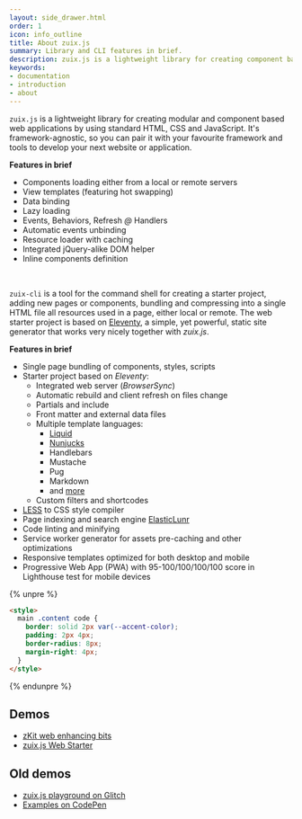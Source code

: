 ```yaml
---
layout: side_drawer.html
order: 1
icon: info_outline
title: About zuix.js
summary: Library and CLI features in brief.
description: zuix.js is a lightweight library for creating component based web applications by using standard HTML, CSS and JavaScript.
keywords:
- documentation
- introduction
- about
---
```


`zuix.js` is a lightweight library for creating modular and component based web applications
by using standard HTML, CSS and JavaScript.
It's framework-agnostic, so you can pair it with your favourite framework and tools
to develop your next website or application.

**Features in brief**
- Components loading either from a local or remote servers
- View templates (featuring hot swapping)
- Data binding
- Lazy loading
- Events, Behaviors, Refresh *@* Handlers
- Automatic events unbinding
- Resource loader with caching
- Integrated jQuery-alike DOM helper
- Inline components definition


&nbsp;

`zuix-cli` is a tool for the command shell for creating a starter project, adding new pages or components,
bundling and compressing into a single HTML file all resources used in a page, either local or remote.
The web starter project is based on [Eleventy](https://11ty.dev/), a simple, yet powerful, static site generator
that works very nicely together with *zuix.js*.

**Features in brief**

- Single page bundling of components, styles, scripts
- Starter project based on *Eleventy*:
  * Integrated web server (*BrowserSync*)
  * Automatic rebuild and client refresh on files change
  * Partials and include
  * Front matter and external data files
  * Multiple template languages:
    - [Liquid](https://shopify.github.io/liquid/basics/introduction/)
    - [Nunjucks](https://mozilla.github.io/nunjucks/templating.html)
    - Handlebars
    - Mustache
    - Pug
    - Markdown
    - and [more](https://11ty.dev/docs/)
  * Custom filters and shortcodes
- [LESS](https://lesscss.org/) to CSS style compiler
- Page indexing and search engine [ElasticLunr](http://elasticlunr.com/)
- Code linting and minifying
- Service worker generator for assets pre-caching and other optimizations
- Responsive templates optimized for both desktop and mobile
- Progressive Web App (PWA) with 95-100/100/100/100 score in Lighthouse test for mobile devices


{% unpre %}
```html
<style>
  main .content code {
    border: solid 2px var(--accent-color);
    padding: 2px 4px;
    border-radius: 8px;
    margin-right: 4px;
  }
</style>
```
{% endunpre %}


## Demos

- [zKit web enhancing bits](https://zuixjs.github.io/zkit)
- [zuix.js Web Starter](https://zuixjs.github.io/zuix-web-starter)


## Old demos

- [zuix.js playground on Glitch](https://glitch.com/@genemars)
- [Examples on CodePen](https://codepen.io/genielabs)
